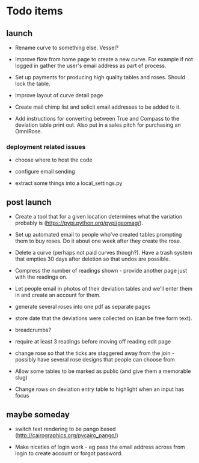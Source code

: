 # Todo items

## launch

* Rename curve to something else. Vessel?

* Improve flow from home page to create a new curve. For example if not logged in gather the user's email address as part of process.

* Set up payments for producing high quality tables and roses. Should lock the table.

* Improve layout of curve detail page

* Create mail chimp list and solicit email addresses to be added to it.

* Add instructions for converting between True and Compass to the deviation table print out. Also put in a sales pitch for purchasing an OmniRose.

### deployment related issues

* choose where to host the code

* configure email sending

* extract some things into a local_settings.py


## post launch

* Create a tool that for a given location determines what the variation probably is (https://pypi.python.org/pypi/geomag/).

* Set up automated email to people who've created tables prompting them to buy roses. Do it about one week after they create the rose.

* Delete a curve (perhaps not paid curves though?). Have a trash system that empties 30 days after deletion so that undos are possible.

* Compress the number of readings shown - provide another page just with the readings on.

* Let people email in photos of their deviation tables and we'll enter them in and create an account for them.

* generate several roses into one pdf as separate pages

* store date that the deviations were collected on (can be free form text).

* breadcrumbs?

* require at least 3 readings before moving off reading edit page

* change rose so that the ticks are staggered away from the join - possibly have several rose designs that people can choose from

* Allow some tables to be marked as public (and give them a memorable slug)

* Change rows on deviation entry table to highlight when an input has focus

## maybe someday

* switch text rendering to be pango based (http://cairographics.org/pycairo_pango/)

* Make niceties of login work - eg pass the email address across from login to create account or forgot password.

